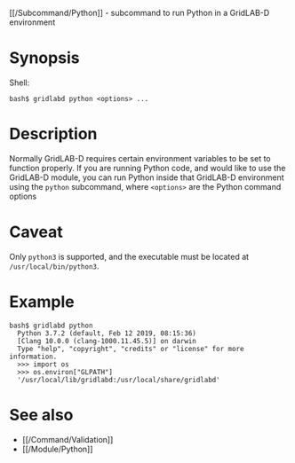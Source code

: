[[/Subcommand/Python]] - subcommand to run Python in a GridLAB-D environment

# Synopsis
Shell:
~~~
bash$ gridlabd python <options> ...
~~~

# Description

Normally GridLAB-D requires certain environment variables to be set to function properly.  If you are running Python code, and would like to use the GridLAB-D module, you can run Python inside that GridLAB-D environment using the `python` subcommand, where `<options>` are the Python command options

# Caveat

Only `python3` is supported, and the executable must be located at `/usr/local/bin/python3`.

# Example
~~~
bash$ gridlabd python
  Python 3.7.2 (default, Feb 12 2019, 08:15:36) 
  [Clang 10.0.0 (clang-1000.11.45.5)] on darwin
  Type "help", "copyright", "credits" or "license" for more information.
  >>> import os
  >>> os.environ["GLPATH"]
  '/usr/local/lib/gridlabd:/usr/local/share/gridlabd'
~~~

# See also

* [[/Command/Validation]]
* [[/Module/Python]]